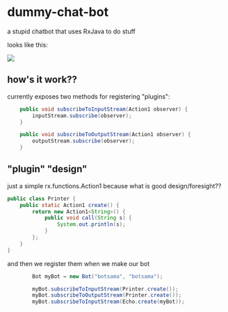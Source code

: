 # dummy-chat-bot
a stupid chatbot that uses RxJava to do stuff

looks like this:

![](https://s3.amazonaws.com/f.cl.ly/items/1F010R2J1K2e0R422U16/Image%202015-05-16%20at%2012.24.02%20PM.png)

## how's it work??

currently exposes two methods for registering "plugins":

```java
    public void subscribeToInputStream(Action1 observer) {
        inputStream.subscribe(observer);
    }

    public void subscribeToOutputStream(Action1 observer) {
        outputStream.subscribe(observer);
    }
```

## "plugin" "design"

just a simple rx.functions.Action1 because what is good design/foresight??

```java
public class Printer {
    public static Action1 create() {
        return new Action1<String>() {
            public void call(String s) {
                System.out.println(s);
            }
        };
    }
}
```

and then we register them when we make our bot

```java
        Bot myBot = new Bot("botsama", "botsama");

        myBot.subscribeToInputStream(Printer.create());
        myBot.subscribeToOutputStream(Printer.create());
        myBot.subscribeToInputStream(Echo.create(myBot));
```
